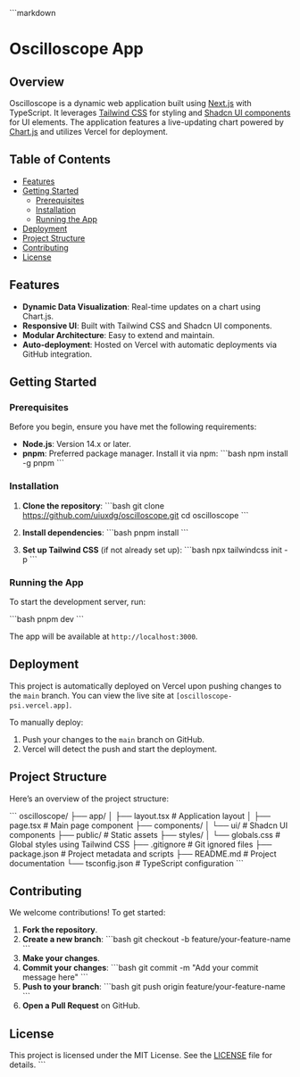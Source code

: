 \```markdown
# Oscilloscope App

## Overview

Oscilloscope is a dynamic web application built using [Next.js](https://nextjs.org/) with TypeScript. It leverages [Tailwind CSS](https://tailwindcss.com/) for styling and [Shadcn UI components](https://ui.shadcn.com/) for UI elements. The application features a live-updating chart powered by [Chart.js](https://www.chartjs.org/) and utilizes Vercel for deployment.

## Table of Contents

- [Features](#features)
- [Getting Started](#getting-started)
  - [Prerequisites](#prerequisites)
  - [Installation](#installation)
  - [Running the App](#running-the-app)
- [Deployment](#deployment)
- [Project Structure](#project-structure)
- [Contributing](#contributing)
- [License](#license)

## Features

- **Dynamic Data Visualization**: Real-time updates on a chart using Chart.js.
- **Responsive UI**: Built with Tailwind CSS and Shadcn UI components.
- **Modular Architecture**: Easy to extend and maintain.
- **Auto-deployment**: Hosted on Vercel with automatic deployments via GitHub integration.

## Getting Started

### Prerequisites

Before you begin, ensure you have met the following requirements:

- **Node.js**: Version 14.x or later.
- **pnpm**: Preferred package manager. Install it via npm:
  \```bash
  npm install -g pnpm
  \```

### Installation

1. **Clone the repository**:
   \```bash
   git clone https://github.com/uiuxdg/oscilloscope.git
   cd oscilloscope
   \```

2. **Install dependencies**:
   \```bash
   pnpm install
   \```

3. **Set up Tailwind CSS** (if not already set up):
   \```bash
   npx tailwindcss init -p
   \```

### Running the App

To start the development server, run:

\```bash
pnpm dev
\```

The app will be available at `http://localhost:3000`.

## Deployment

This project is automatically deployed on Vercel upon pushing changes to the `main` branch. You can view the live site at `[oscilloscope-psi.vercel.app]`.

To manually deploy:

1. Push your changes to the `main` branch on GitHub.
2. Vercel will detect the push and start the deployment.

## Project Structure

Here’s an overview of the project structure:

\```
oscilloscope/
├── app/
│   ├── layout.tsx           # Application layout
│   ├── page.tsx             # Main page component
├── components/
│   └── ui/                  # Shadcn UI components
├── public/                  # Static assets
├── styles/
│   └── globals.css          # Global styles using Tailwind CSS
├── .gitignore               # Git ignored files
├── package.json             # Project metadata and scripts
├── README.md                # Project documentation
└── tsconfig.json            # TypeScript configuration
\```

## Contributing

We welcome contributions! To get started:

1. **Fork the repository**.
2. **Create a new branch**: 
   \```bash
   git checkout -b feature/your-feature-name
   \```
3. **Make your changes**.
4. **Commit your changes**:
   \```bash
   git commit -m "Add your commit message here"
   \```
5. **Push to your branch**:
   \```bash
   git push origin feature/your-feature-name
   \```
6. **Open a Pull Request** on GitHub.

## License

This project is licensed under the MIT License. See the [LICENSE](LICENSE) file for details.
\```
